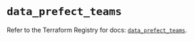 # `data_prefect_teams`

Refer to the Terraform Registry for docs: [`data_prefect_teams`](https://registry.terraform.io/providers/prefecthq/prefect/2.89.0/docs/data-sources/teams).
